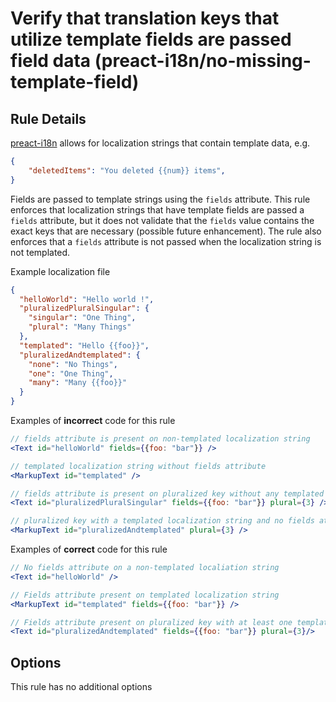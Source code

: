 # Verify that translation keys that utilize template fields are passed field data (preact-i18n/no-missing-template-field)

## Rule Details

[preact-i18n] allows for localization strings that contain template data, e.g.

```json
{
	"deletedItems": "You deleted {{num}} items",
}
```

Fields are passed to template strings using the `fields` attribute.  This rule enforces that localization strings that have template fields are passed a `fields` attribute, but it does not validate that the `fields` value contains the exact keys that are necessary (possible future enhancement).  The rule also enforces that a `fields` attribute is not passed when the localization string is not templated.

Example localization file
```json
{
  "helloWorld": "Hello world !",
  "pluralizedPluralSingular": {
    "singular": "One Thing",
    "plural": "Many Things"
  },
  "templated": "Hello {{foo}}",
  "pluralizedAndtemplated": {
    "none": "No Things",
    "one": "One Thing",
    "many": "Many {{foo}}"
  }
}
```

Examples of **incorrect** code for this rule

```jsx
// fields attribute is present on non-templated localization string
<Text id="helloWorld" fields={{foo: "bar"}} />

// templated localization string without fields attribute
<MarkupText id="templated" />

// fields attribute is present on pluralized key without any templated localization strings
<Text id="pluralizedPluralSingular" fields={{foo: "bar"}} plural={3} />

// pluralized key with a templated localization string and no fields attribute
<MarkupText id="pluralizedAndtemplated" plural={3} />
```


Examples of **correct** code for this rule
```jsx
// No fields attribute on a non-templated localiation string
<Text id="helloWorld" />

// Fields attribute present on templated localization string
<MarkupText id="templated" fields={{foo: "bar"}} />

// Fields attribute present on pluralized key with at least one templated localization string
<Text id="pluralizedAndtemplated" fields={{foo: "bar"}} plural={3}/>
```

## Options

This rule has no additional options


[preact-i18n]: https://www.npmjs.com/package/preact-i18n
